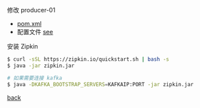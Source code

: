 修改 producer-01  
- [pom.xml](2/1.md)  
- 配置文件 [see](2/2.md)  

安装 Zipkin  

```sh
$ curl -sSL https://zipkin.io/quickstart.sh | bash -s
$ java -jar zipkin.jar

# 如果需要连接 kafka  
$ java -DKAFKA_BOOTSTRAP_SERVERS=KAFKAIP:PORT -jar zipkin.jar

```

[back](../7.md)  